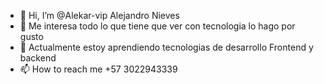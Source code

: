 - 👋 Hi, I’m @Alekar-vip Alejandro Nieves
- 👀 Me interesa todo lo que tiene que ver con tecnologia lo hago por gusto
- 🌱 Actualmente estoy aprendiendo tecnologias de desarrollo Frontend y backend 
- 📫 How to reach me +57 3022943339

<!---
Alekar-vip/Alekar-vip is a ✨ special ✨ repository because its `README.md` (this file) appears on your GitHub profile.
You can click the Preview link to take a look at your changes.
--->
